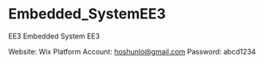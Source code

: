# Embedded_SystemEE3
EE3 Embedded System EE3



Website: Wix Platform
  Account: hoshunlo@gmail.com
  Password: abcd1234
